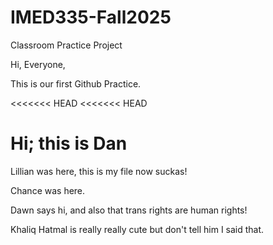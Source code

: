 # IMED335-Fall2025

Classroom Practice Project

Hi, Everyone,

This is our first Github Practice.


<<<<<<< HEAD
<<<<<<< HEAD

Hi; this is Dan
=======



Lillian was here, this is my file now suckas!


Chance was here.



Dawn says hi, and also that trans rights are human rights!

Khaliq Hatmal is really really cute but don't tell him I said that.